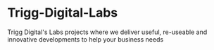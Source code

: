 # Trigg-Digital-Labs
Trigg Digital's Labs projects where we deliver useful, re-useable and innovative developments to help your business needs
